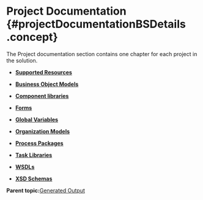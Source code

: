 # Project Documentation {#projectDocumentationBSDetails .concept}

The Project documentation section contains one chapter for each project in the solution.

-   **[Supported Resources](../../../modules/titanis/output/supportedResourcesBS.md)**  

-   **[Business Object Models](../../../modules/titanis/output/businessObjectModels.md)**  

-   **[Component libraries](../../../modules/titanis/output/componentLibraries.md)**  

-   **[Forms](../../../modules/titanis/output/forms.md)**  

-   **[Global Variables](../../../modules/titanis/output/GV.md)**  

-   **[Organization Models](../../../modules/titanis/output/organizationModels.md)**  

-   **[Process Packages](../../../modules/titanis/output/processPackages.md)**  

-   **[Task Libraries](../../../modules/titanis/output/taskLibraries.md)**  

-   **[WSDLs](../../../modules/titanis/output/BsWSDLs.md)**  

-   **[XSD Schemas](../../../modules/titanis/output/xsdSchemas.md)**  


**Parent topic:**[Generated Output](../../../modules/titanis/output/projectDocBS.md)

